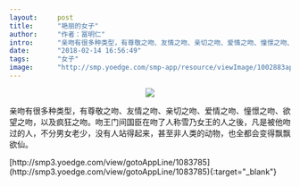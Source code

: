 ```yaml
---
layout:     post
title:      "艳丽的女子"
author:     "作者：冨明仁"
intro:      "亲吻有很多种类型，有尊敬之吻、友情之吻、亲切之吻、爱情之吻、憧憬之吻、欲望之吻，以及疯狂之吻。吻王门间国臣在吻了人称雪乃女王的人之後，凡是被他吻过的人，不分男女老少，没有人站得起来，甚至非人类的动物，也全都会变得飘飘欲仙。"
date:       "2018-02-14 16:56:49"
tags:       "女子"
image:      "http://smp.yoedge.com/smp-app/resource/viewImage/1002883appline.png"
---
```

<div style="text-align: center">
<p><img src="http://smp.yoedge.com/smp-app/resource/viewImage/1002883appline.png"/></p>
</div>
<p class="post-meta">
<span>亲吻有很多种类型，有尊敬之吻、友情之吻、亲切之吻、爱情之吻、憧憬之吻、欲望之吻，以及疯狂之吻。吻王门间国臣在吻了人称雪乃女王的人之後，凡是被他吻过的人，不分男女老少，没有人站得起来，甚至非人类的动物，也全都会变得飘飘欲仙。</span>
</p>
[http://smp3.yoedge.com/view/gotoAppLine/1083785](http://smp3.yoedge.com/view/gotoAppLine/1083785){:target="_blank"}


